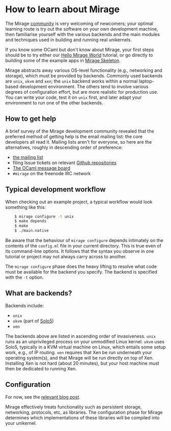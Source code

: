 
# How to learn about Mirage

The Mirage [community](/community) is very welcoming of newcomers; your
optimal learning route is try out the software on your own development
machine, then familiarise yourself with the various backends and the
main modules and techniques used in building and running real unikernels.

If you know some OCaml but don't know about Mirage, your first steps should
be to try either our [Hello Mirage World](/hello-world) tutorial, or go
directly to building some of the example apps in [Mirage Skeleton](https://github.com/mirage/mirage-skeleton).

Mirage abstracts away various OS-level functionality (e.g., networking
and storage), which must be provided by backends. Commonly used
backends are `unix`, `ukvm` and `xen`; the `unix` backend works within
a normal laptop-based development environment. The others tend to
involve various degrees of configuration effort, but are more
realistic for production use. You can write your code, test it on `unix` first,
and later adapt your environment to run one of the other backends.

## How to get help

A brief survey of the Mirage development community revealed that the
preferred method of getting help is the email mailing list: the core
developers all read it. Mailing lists aren't for everyone, so here are
the alternatives, roughly in descending order of preference:

* [the mailing list](http://lists.xenproject.org/cgi-bin/mailman/listinfo/mirageos-devel)
* filing Issue tickets on relevant [Github repositories](https://github.com/mirage)
* [The OCaml message board](https://discuss.ocaml.org/)
* `#mirage` on the freenode IRC network

## Typical development workflow

When checking out an example project, a typical workflow would look something
like this:

```bash
    $ mirage configure -t unix
    $ make depends
    $ make
    $ ./main.native
```

Be aware that the behaviour of `mirage configure` depends intimately on the
contents of the `config.ml` file in your current directory. This is true
even of its command-line options. It follows that the syntax you observe
in one tutorial or project may not always carry across to another.

The `mirage configure` phase does the heavy lifting to resolve what
code must be available for the backend you specify. The backend is
specified with the `-t` option.

## What are backends?

Backends include:

* `unix`
* `ukvm` (part of [Solo5](backend-solo5))
* `xen`

The backends above are listed in ascending order of invasiveness. `unix` runs
as an unprivileged process on your unmodified Linux kernel. `ukvm` uses
Solo5, typically in a KVM virtual machine on Linux, which entails some setup
work, e.g., of IP routing. `xen` requires that Xen be run underneath your
operating system(s), and that Mirage will be run directly on top of Xen.
Installing Xen is not hard (about 20 minutes), but your host machine must
then be dedicated to running Xen.

## Configuration

For now, see the [relevant blog post](/blog/introducing-functoria).

Mirage effectively treats functionality such as persistent storage, networking,
protocols, etc, as libraries. The configuration phase for Mirage determines
which implementations of these libraries will be compiled into your unikernel.

